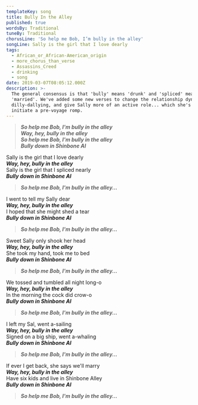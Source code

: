 ```yaml
---
templateKey: song
title: Bully In the Alley
published: true
wordsBy: Traditional
tuneBy: Traditional
chorusLine: 'So help me Bob, I’m bully in the alley'
songLine: Sally is the girl that I love dearly
tags:
  - African_or_African-American_origin
  - more_chorus_than_verse
  - Assassins_Creed
  - drinking
  - song
date: 2019-03-07T08:05:12.000Z
description: >-
  The general consensus is that 'bully' means 'drunk' and 'spliced' means
  'married'. We've added some new verses to change the relationship dynamic from
  dilly-dallying, and give Sally more of an active role... which she's used to
  initiate a pre-voyage romp.
---
```

> ***So help me Bob, I'm bully in the alley***\
> ***Way, hey, bully in the alley***\
> ***So help me Bob, I'm bully in the alley***\
> ***Bully down in Shinbone Al***

Sally is the girl that I love dearly\
***Way, hey, bully in the alley***\
Sally is the girl that I spliced nearly\
***Bully down in Shinbone Al***

> ***So help me Bob, I'm bully in the alley...***

I went to tell my Sally dear\
***Way, hey, bully in the alley***\
I hoped that she might shed a tear\
***Bully down in Shinbone Al***

> ***So help me Bob, I'm bully in the alley...***

Sweet Sally only shook her head\
***Way, hey, bully in the alley***\
She took my hand, took me to bed\
***Bully down in Shinbone Al***

> ***So help me Bob, I'm bully in the alley...***

We tossed and tumbled all night long-o\
***Way, hey, bully in the alley***\
In the morning the cock did crow-o\
***Bully down in Shinbone Al***

> ***So help me Bob, I'm bully in the alley...***

I left my Sal, went a-sailing\
***Way, hey, bully in the alley***\
Signed on a big ship, went a-whaling\
***Bully down in Shinbone Al***

> ***So help me Bob, I'm bully in the alley...***

If ever I get back, she says we'll marry\
***Way, hey, bully in the alley***\
Have six kids and live in Shinbone Alley\
***Bully down in Shinbone Al***

> ***So help me Bob, I'm bully in the alley...***
